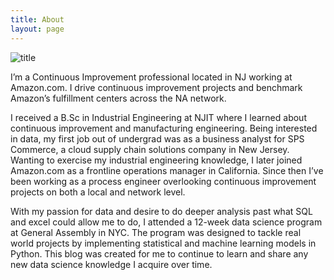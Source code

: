 ```yaml
---
title: About
layout: page
---
```

![title](assets/image/new-york-city-background.jpg)

I’m a Continuous Improvement professional located in NJ working at Amazon.com. I drive continuous improvement projects and benchmark Amazon’s fulfillment centers across the NA network. 

I received a B.Sc in Industrial Engineering at NJIT where I learned about continuous improvement and manufacturing engineering. Being interested in data, my first job out of undergrad was as a business analyst for SPS Commerce, a cloud supply chain solutions company in New Jersey. Wanting to exercise my industrial engineering knowledge, I later joined Amazon.com as a frontline operations manager in California. Since then I’ve been working as a process engineer overlooking continuous improvement projects on both a local and network level. 

With my passion for data and desire to do deeper analysis past what SQL and excel could allow me to do, I attended a 12-week data science program at General Assembly in NYC. The program was designed to tackle real world projects by implementing statistical and machine learning models in Python. This blog was created for me to continue to learn and share any new data science knowledge I acquire over time.
